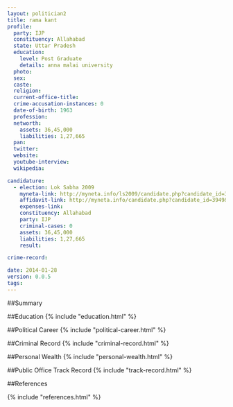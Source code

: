```yaml
---
layout: politician2
title: rama kant
profile: 
  party: IJP
  constituency: Allahabad
  state: Uttar Pradesh
  education: 
    level: Post Graduate
    details: anna malai university
  photo: 
  sex: 
  caste: 
  religion: 
  current-office-title: 
  crime-accusation-instances: 0
  date-of-birth: 1963
  profession: 
  networth: 
    assets: 36,45,000
    liabilities: 1,27,665
  pan: 
  twitter: 
  website: 
  youtube-interview: 
  wikipedia: 

candidature: 
  - election: Lok Sabha 2009
    myneta-link: http://myneta.info/ls2009/candidate.php?candidate_id=3949
    affidavit-link: http://myneta.info/candidate.php?candidate_id=3949&scan=original
    expenses-link: 
    constituency: Allahabad 
    party: IJP
    criminal-cases: 0
    assets: 36,45,000
    liabilities: 1,27,665
    result:  

crime-record: 

date: 2014-01-28
version: 0.0.5
tags: 
---
```

##Summary


##Education
{% include "education.html" %}


##Political Career
{% include "political-career.html" %}


##Criminal Record
{% include "criminal-record.html" %}


##Personal Wealth
{% include "personal-wealth.html" %}


##Public Office Track Record
{% include "track-record.html" %}


##References


{% include "references.html" %}